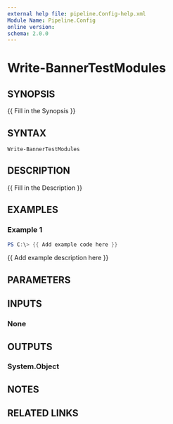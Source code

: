 ```yaml
---
external help file: pipeline.Config-help.xml
Module Name: Pipeline.Config
online version:
schema: 2.0.0
---
```


# Write-BannerTestModules

## SYNOPSIS
{{ Fill in the Synopsis }}

## SYNTAX

```
Write-BannerTestModules
```

## DESCRIPTION
{{ Fill in the Description }}

## EXAMPLES

### Example 1
```powershell
PS C:\> {{ Add example code here }}
```

{{ Add example description here }}

## PARAMETERS

## INPUTS

### None

## OUTPUTS

### System.Object
## NOTES

## RELATED LINKS
